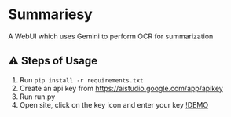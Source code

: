 # Summariesy
A WebUI which uses Gemini to perform OCR for summarization

## ⚠️ Steps of Usage
1. Run `pip install -r requirements.txt`
2. Create an api key from https://aistudio.google.com/app/apikey
3. Run run.py
4. Open site, click on the key icon and enter your key
[!DEMO](https://imgur.com/a/gqRhKsV.png)
